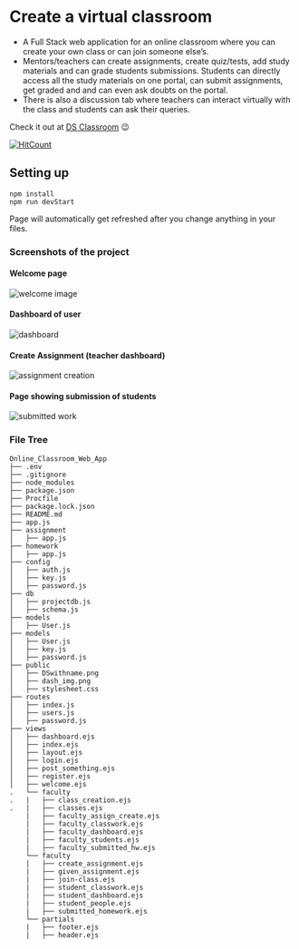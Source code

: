 
# Create a virtual classroom
<!--A web application for online classroom where you can create your own class or can join someone else's. An online Assignment creation / submission and Grading application. -->

- A Full Stack web application for an online classroom where you can create your own class or can join someone else’s.
- Mentors/teachers can create assignments, create quiz/tests, add study materials and can grade students submissions.
Students can directly access all the study materials on one portal, can submit assignments, get graded and and can
even ask doubts on the portal.
- There is also a discussion tab where teachers can interact virtually with the class and students can ask their queries.

Check it out at [DS Classroom](https://dsvirtualclassroom.herokuapp.com/) 😉


[![HitCount](http://hits.dwyl.com/Deeksha2501/Online_Classroom_Web_App.svg)](http://hits.dwyl.com/Deeksha2501/Online_Classroom_Web_App)

## Setting up

    npm install
    npm run devStart

Page will automatically get refreshed after you change anything in your files.

### Screenshots of the project

#### Welcome page
![welcome image](./public/wecome.png)

#### Dashboard of user
![dashboard](./public/dashboard.png)

#### Create Assignment (teacher dashboard)
![assignment creation](./public/create_assign.png)

#### Page showing submission of students
![submitted work](./public/marks.png)

### File Tree

```
Online_Classroom_Web_App
├── .env
├── .gitignore
├── node_modules
├── package.json
├── Procfile
├── package.lock.json
├── README.md
├── app.js
├── assignment
│   ├── app.js
├── homework
│   ├── app.js
├── config
│   ├── auth.js
│   ├── key.js
│   ├── password.js
├── db
│   ├── projectdb.js
│   ├── schema.js
├── models
│   ├── User.js
├── models
│   ├── User.js
│   ├── key.js
│   ├── password.js
├── public
│   ├── DSwithname.png
│   ├── dash_img.png
│   ├── stylesheet.css
├── routes
│   ├── index.js
│   ├── users.js
│   ├── password.js
├── views
│   ├── dashboard.ejs
│   ├── index.ejs
│   ├── layout.ejs
│   ├── login.ejs
│   ├── post_something.ejs
│   ├── register.ejs
│   ├── welcome.ejs
.   └── faculty
.   |   ├── class_creation.ejs
.   |   ├── classes.ejs
    |   ├── faculty_assign_create.ejs
    |   ├── faculty_classwork.ejs
    |   ├── faculty_dashboard.ejs
    |   ├── faculty_students.ejs
    |   ├── faculty_submitted_hw.ejs
    └── faculty
    |   ├── create_assignment.ejs
    |   ├── given_assignment.ejs
    |   ├── join-class.ejs
    |   ├── student_classwork.ejs
    |   ├── student_dashboard.ejs
    |   ├── student_people.ejs
    |   ├── submitted_homework.ejs
    └── partials
    |   ├── footer.ejs
    |   ├── header.ejs
    
```
